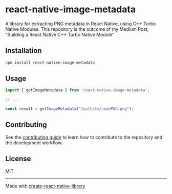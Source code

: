 # react-native-image-metadata

A library for extracting PNG metadata in React Native, using C++ Turbo Native Modules. This repository is the outcome of my Medium Post, "Building a React Native C++ Turbo Native Module"

## Installation

```sh
npm install react-native-image-metadata
```

## Usage


```js
import { getImageMetadata } from 'react-native-image-metadata';

// ...

const result = getImageMetadata("/path/to/somePNG.png");
```

## Contributing

See the [contributing guide](CONTRIBUTING.md) to learn how to contribute to the repository and the development workflow.

## License

MIT

---

Made with [create-react-native-library](https://github.com/callstack/react-native-builder-bob)
